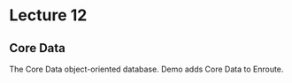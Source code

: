 # Lecture **12**

## Core Data

The Core Data object-oriented database.  Demo adds Core Data to Enroute.